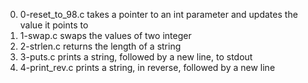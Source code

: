 0. 0-reset_to_98.c takes a pointer to an int parameter and updates the value it points to
1. 1-swap.c swaps the values of two integer
2. 2-strlen.c returns the length of a string
3. 3-puts.c prints a string, followed by a new line, to stdout
4. 4-print_rev.c prints a string, in reverse, followed by a new line
